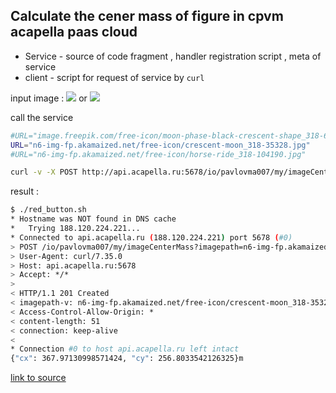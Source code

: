 ## Calculate the cener  mass of figure in cpvm acapella paas cloud 

* Service - source of code fragment , handler registration script , meta of service 
* client - script for request of service by ```curl```


input image : ![](https://n6-img-fp.akamaized.net/free-icon/crescent-moon_318-35328.jpg)
or 
![](https://n6-img-fp.akamaized.net/free-icon/horse-ride_318-104190.jpg)

call the service 

```bash 
#URL="image.freepik.com/free-icon/moon-phase-black-crescent-shape_318-69954.png"
URL="n6-img-fp.akamaized.net/free-icon/crescent-moon_318-35328.jpg"
#URL="n6-img-fp.akamaized.net/free-icon/horse-ride_318-104190.jpg"

curl -v -X POST http://api.acapella.ru:5678/io/pavlovma007/my/imageCenterMass?imagepath=$URL
```


result : 
```bash 
$ ./red_button.sh 
* Hostname was NOT found in DNS cache
*   Trying 188.120.224.221...
* Connected to api.acapella.ru (188.120.224.221) port 5678 (#0)
> POST /io/pavlovma007/my/imageCenterMass?imagepath=n6-img-fp.akamaized.net/free-icon/crescent-moon_318-35328.jpg HTTP/1.1
> User-Agent: curl/7.35.0
> Host: api.acapella.ru:5678
> Accept: */*
> 
< HTTP/1.1 201 Created
< imagepath-v: n6-img-fp.akamaized.net/free-icon/crescent-moon_318-35328.jpg
< Access-Control-Allow-Origin: *
< content-length: 51
< connection: keep-alive
< 
* Connection #0 to host api.acapella.ru left intact
{"cx": 367.97130998571424, "cy": 256.8033542126325}m
```

[link to source](https://github.com/AcapellaSoft/cpvm-code-examples/blob/master/examples/SERVICES/imageCenterMass/service/imageCenterMass.py)
